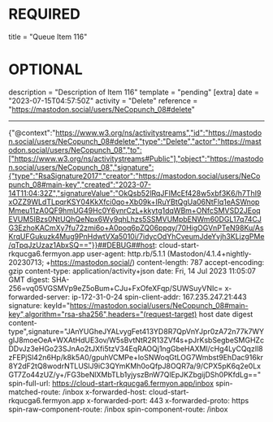 
# REQUIRED
title = "Queue Item 116"
# OPTIONAL
description = "Description of Item 116"
template = "pending"
[extra]
date = "2023-07-15T04:57:50Z"
activity = "Delete"
reference = "https://mastodon.social/users/NeCopunch_08#delete"

---
{"@context":"https://www.w3.org/ns/activitystreams","id":"https://mastodon.social/users/NeCopunch_08#delete","type":"Delete","actor":"https://mastodon.social/users/NeCopunch_08","to":["https://www.w3.org/ns/activitystreams#Public"],"object":"https://mastodon.social/users/NeCopunch_08","signature":{"type":"RsaSignature2017","creator":"https://mastodon.social/users/NeCopunch_08#main-key","created":"2023-07-14T11:04:32Z","signatureValue":"OkQsb52lRqJFIMcEf428w5xbf3K6/h7ThI9xOZZ9WLdTLpqrKSY04KkXfci0qo+Xb09k+IRuYBtQgUa06NtFlq1eASWnopMmeu11zA0QF9hmUG49Hc0Y6ynrCzL+kkytg1dqWBm+ONfcSMVSD2JEoqEVUM5IBzs0NtUQhQeNpx6Wy9qhLhzs5SSMVUMpbENWm60DGL17q74CJG3EzhoKACmXy7fu72zmi6o+A0poq6pZQ06ppqy/70HigOGVnPTeN98Ku/AsKrqUFGukuzk4Mug9PnHdwtVXa5010i/7idycOdYhCveumJdeYvjh3KLjzgPMe/qTpqJzUzaz1AbxSQ=="}}##DEBUG##host: cloud-start-rkqucga6.fermyon.app
user-agent: http.rb/5.1.1 (Mastodon/4.1.4+nightly-20230713; +https://mastodon.social/)
content-length: 787
accept-encoding: gzip
content-type: application/activity+json
date: Fri, 14 Jul 2023 11:05:07 GMT
digest: SHA-256=vq05VGSMVp9eZ5oBum+CJu+FxOfeXFqp/SUWSuyVNIc=
x-forwarded-server: ip-172-31-0-24
spin-client-addr: 167.235.247.21:443
signature: keyId="https://mastodon.social/users/NeCopunch_08#main-key",algorithm="rsa-sha256",headers="(request-target) host date digest content-type",signature="JAnYUGheJYALvygFet413YD8R7QpVnYJpr0zA72n77k7WYgIJ8moeOeA+WXAtHdUE3ov/W5sBvtNtR2R13ZVf4s+pJrKsbSegbeSMGHZcDDvJz3eHGo23SJnAo2tJXfi5tzV34EqRAOQj1ngGbeHAXMl/cHg4LyCQqzIl8zFEPjSl42n6Hp/k8k5A0/gpuhVCMPe+loSNWoqGtLOG7Wmbst9EhDac916kr8Y2dF2tQ8wodrNTLUSlJ9iC3QYmKMh0oQfpJ8OQR7a/9/CPX5pK6q2e0LxGT7Zo44zUZ/y+/FG3beNlXMbTLb1yjyszBnW7QlEpJKZbgijDSh0PKfdLg=="
spin-full-url: https://cloud-start-rkqucga6.fermyon.app/inbox
spin-matched-route: /inbox
x-forwarded-host: cloud-start-rkqucga6.fermyon.app
x-forwarded-port: 443
x-forwarded-proto: https
spin-raw-component-route: /inbox
spin-component-route: /inbox

